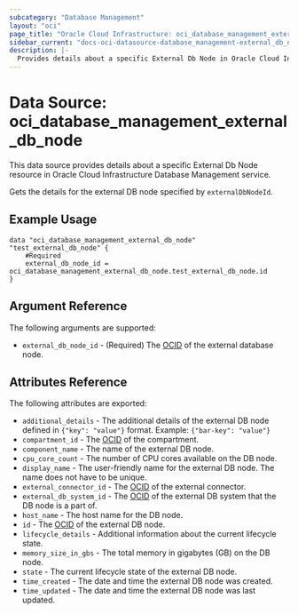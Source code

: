 ```yaml
---
subcategory: "Database Management"
layout: "oci"
page_title: "Oracle Cloud Infrastructure: oci_database_management_external_db_node"
sidebar_current: "docs-oci-datasource-database_management-external_db_node"
description: |-
  Provides details about a specific External Db Node in Oracle Cloud Infrastructure Database Management service
---
```


# Data Source: oci_database_management_external_db_node
This data source provides details about a specific External Db Node resource in Oracle Cloud Infrastructure Database Management service.

Gets the details for the external DB node specified by `externalDbNodeId`.


## Example Usage

```hcl
data "oci_database_management_external_db_node" "test_external_db_node" {
	#Required
	external_db_node_id = oci_database_management_external_db_node.test_external_db_node.id
}
```

## Argument Reference

The following arguments are supported:

* `external_db_node_id` - (Required) The [OCID](https://docs.cloud.oracle.com/iaas/Content/General/Concepts/identifiers.htm) of the external database node.


## Attributes Reference

The following attributes are exported:

* `additional_details` - The additional details of the external DB node defined in `{"key": "value"}` format. Example: `{"bar-key": "value"}` 
* `compartment_id` - The [OCID](https://docs.cloud.oracle.com/iaas/Content/General/Concepts/identifiers.htm) of the compartment.
* `component_name` - The name of the external DB node.
* `cpu_core_count` - The number of CPU cores available on the DB node.
* `display_name` - The user-friendly name for the external DB node. The name does not have to be unique.
* `external_connector_id` - The [OCID](https://docs.cloud.oracle.com/iaas/Content/General/Concepts/identifiers.htm) of the external connector.
* `external_db_system_id` - The [OCID](https://docs.cloud.oracle.com/iaas/Content/General/Concepts/identifiers.htm) of the external DB system that the DB node is a part of.
* `host_name` - The host name for the DB node.
* `id` - The [OCID](https://docs.cloud.oracle.com/iaas/Content/General/Concepts/identifiers.htm) of the external DB node.
* `lifecycle_details` - Additional information about the current lifecycle state.
* `memory_size_in_gbs` - The total memory in gigabytes (GB) on the DB node.
* `state` - The current lifecycle state of the external DB node.
* `time_created` - The date and time the external DB node was created.
* `time_updated` - The date and time the external DB node was last updated.

